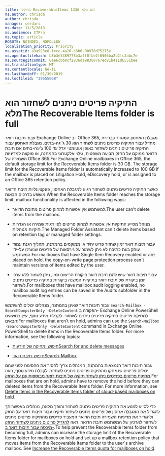 ```yaml
---
title: התיקיה RecoverableItems 1336 הוא מלא
ms.author: chrisda
author: chrisda
manager: serdars
ms.date: 11/5/2018
ms.audience: ITPro
ms.topic: article
ROBOTS: NOINDEX, NOFOLLOW
localization_priority: Priority
ms.assetid: a3a923e8-fece-4a26-b8b6-00970d75275e
ms.openlocfilehash: b8b3e5389778b3aff0fbe2f6506ba2b2fc3abc7e
ms.sourcegitcommit: 0ae6cbb8cf2836da98300767ed81b411d6551bee
ms.translationtype: MT
ms.contentlocale: he-IL
ms.lasthandoff: 01/30/2019
ms.locfileid: "29655668"
---
```

# <a name="the-recoverable-items-folder-is-full"></a><span data-ttu-id="1cbf9-102">התיקיה פריטים ניתנים לשחזור הוא מלא</span><span class="sxs-lookup"><span data-stu-id="1cbf9-102">The Recoverable Items folder is full</span></span>

<span data-ttu-id="1cbf9-p101">עבור תיבות דואר Exchange Online ב- Office 365, מגבלת האחסון המוגדר כברירת מחדל עבור התיקיה פריטים ניתנים לשחזור הוא 30 ג'יגה-בתים. מגבלת האחסון עבור התיקיה פריטים ניתנים לשחזור באופן אוטומטי יגדל עד 100 ג'יגה-בתים אם תיבת הדואר ממוקם על החזק תביעה משפטית, גילוי אלקטרוני בהמתנה, או מוקצה למדיניות השמירה של Office 365.</span><span class="sxs-lookup"><span data-stu-id="1cbf9-p101">For Exchange Online mailboxes in Office 365, the default storage limit for the Recoverable Items folder is 30 GB. The storage limit for the Recoverable Items folder is automatically increased to 100 GB if the mailbox is placed on Litigation Hold, eDiscovery hold, or is assigned to an Office 365 retention policy.</span></span>
  
<span data-ttu-id="1cbf9-105">כאשר התיקיה פריטים ניתנים לשחזור הגיע למגבלת האחסון, פונקציונליות תיבת הדואר מושפע בדרכים הבאות:</span><span class="sxs-lookup"><span data-stu-id="1cbf9-105">When the Recoverable Items folder reaches the storage limit, mailbox functionality is affected in the following ways:</span></span>
  
- <span data-ttu-id="1cbf9-106">למשתמש אין אפשרות למחוק פריטים מתיבת הדואר.</span><span class="sxs-lookup"><span data-stu-id="1cbf9-106">The user can't delete items from the mailbox.</span></span>
    
- <span data-ttu-id="1cbf9-107">מנוהל מסייע התיקיות אין אפשרות למחוק פריטים לפי תגית שמירה או הגדרות תיקיות מנוהלות.</span><span class="sxs-lookup"><span data-stu-id="1cbf9-107">The Managed Folder Assistant can't delete items based on retention tag or managed folder settings.</span></span>
    
- <span data-ttu-id="1cbf9-108">עבור תיבות דואר זמין שחזור פריט יחיד או ממוקמים בהמתנה, תהליך הגנת עמוד עותק בעת כתיבה לא ניתן לשמור על גירסאות של פריטים שנערכו על-ידי המשתמש.</span><span class="sxs-lookup"><span data-stu-id="1cbf9-108">For mailboxes that have Single Item Recovery enabled or are placed on hold, the copy-on-write page protection process can't maintain versions of items edited by the user.</span></span>
    
- <span data-ttu-id="1cbf9-109">עבור תיבות דואר שיש להם תיבת דואר ביקורת הרישום זמין, ניתן לשמור ללא ערכי יומן ביקורת של תיבת דואר בתיקיית המשנה ביקורות בתיקיה פריטים ניתנים לשחזור.</span><span class="sxs-lookup"><span data-stu-id="1cbf9-109">For mailboxes that have mailbox audit logging enabled, no mailbox audit log entries can be saved in the Audits subfolder in the Recoverable Items folder.</span></span>
    
<span data-ttu-id="1cbf9-p102">עבור תיבות דואר שאינן בהמתנה, מנהלים יכולים להשתמש `Search-Mailbox -SearchDumpsterOnly -DeleteContent` הפקודה ב- Exchange Online PowerShell למחיקת פריטים בתיקיה פריטים ניתנים לשחזור. לקבלת מידע נוסף, עיין בנושאים הבאים:</span><span class="sxs-lookup"><span data-stu-id="1cbf9-p102">For mailboxes that aren't on hold, admins can use the  `Search-Mailbox -SearchDumpsterOnly -DeleteContent` command in Exchange Online PowerShell to delete items in the Recoverable Items folder. For more information, see the following topics:</span></span> 
  
- [<span data-ttu-id="1cbf9-112">חיפוש ומחיקה של הודעות</span><span class="sxs-lookup"><span data-stu-id="1cbf9-112">Search for and delete messages</span></span>](https://docs.microsoft.com/office365/securitycompliance/search-for-and-delete-messagesadmin-help)
    
- [<span data-ttu-id="1cbf9-113">חיפוש-תיבת דואר</span><span class="sxs-lookup"><span data-stu-id="1cbf9-113">Search-Mailbox</span></span>](https://docs.microsoft.com/powershell/module/exchange/mailboxes/Search-Mailbox)
    
<span data-ttu-id="1cbf9-p103">עבור תיבות דואר הנמצאות בהמתנה, המנהלים צריך להסיר את החסימה לפני שהם יכולים פריטים שנמחקו מהתיקיה פריטים ניתנים לשחזור. לקבלת מידע נוסף, ראה [מחיקת פריטים בפריטים ניתן לשחזר תיקיה של תיבות דואר מבוססות ענן על החזק](https://docs.microsoft.com/office365/securitycompliance/delete-items-in-the-recoverable-items-folder-of-mailboxes-on-hold).</span><span class="sxs-lookup"><span data-stu-id="1cbf9-p103">For mailboxes that are on hold, admins have to remove the hold before they can deleted items from the Recoverable Items folder. For more information, see [Delete items in the Recoverable Items folder of cloud-based mailboxes on hold](https://docs.microsoft.com/office365/securitycompliance/delete-items-in-the-recoverable-items-folder-of-mailboxes-on-hold).</span></span>
  
<span data-ttu-id="1cbf9-p104">כדי לסייע למנוע את התיקיה פריטים ניתנים לשחזור והופך מלאה, מנהלים באפשרותך להגדיל את המגבלה אחסון של פריטים ניתנים לשחזור תיקיה עבור תיבות דואר על החזק ולהגדיר את מדיניות השמירה תיבת הדואר המעביר פריטים מהתיקיה פריטים ניתנים לשחזור לארכיון של המשתמש תיבת הדואר. ראה [להגדיל פריטים ניתנים לשחזור החזק מיכסה עבור תיבות דואר ב-](https://docs.microsoft.com/office365/securitycompliance/increase-the-recoverable-quota-for-mailboxes-on-hold).</span><span class="sxs-lookup"><span data-stu-id="1cbf9-p104">To help prevent the Recoverable Items folder from becoming full, admins can increase the storage limit of the Recoverable Items folder for mailboxes on hold and set up a mailbox retention policy that moves items from the Recoverable Items folder to the user's archive mailbox. See [Increase the Recoverable Items quota for mailboxes on hold](https://docs.microsoft.com/office365/securitycompliance/increase-the-recoverable-quota-for-mailboxes-on-hold).</span></span>
  

